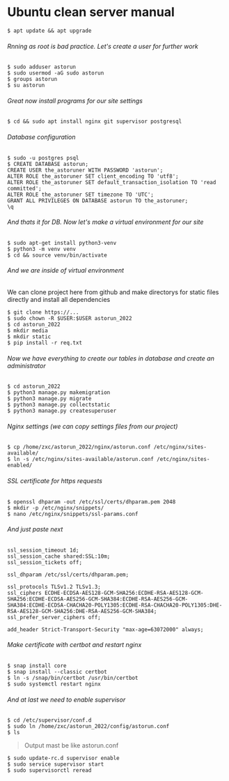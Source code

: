 
# Ubuntu clean server manual

    $ apt update && apt upgrade
 
###### Rnning as root is bad practice. Let's create a user for further work

    $ sudo adduser astorun 
    $ sudo usermod -aG sudo astorun
    $ groups astorun
    $ su astorun
    
###### Great now install programs for our site settings    

    $ cd && sudo apt install nginx git supervisor postgresql
    
###### Database configuration

    $ sudo -u postgres psql
    $ CREATE DATABASE astorun;
    CREATE USER the_astoruner WITH PASSWORD 'astorun';
    ALTER ROLE the_astoruner SET client_encoding TO 'utf8';
    ALTER ROLE the_astoruner SET default_transaction_isolation TO 'read committed';
    ALTER ROLE the_astoruner SET timezone TO 'UTC';
    GRANT ALL PRIVILEGES ON DATABASE astorun TO the_astoruner;
    \q
    
###### And thats it for DB. Now let's make a virtual environment for our site

    $ sudo apt-get install python3-venv
    $ python3 -m venv venv
    $ cd && source venv/bin/activate
    
###### And we are inside of virtual environment
We can clone project here from github and make directorys for static files directly and install all dependencies

    $ git clone https://...
    $ sudo chown -R $USER:$USER astorun_2022
    $ cd astorun_2022
    $ mkdir media
    $ mkdir static
    $ pip install -r req.txt
    
###### Now we have everything to create our tables in database and create an administrator

    $ cd astorun_2022
    $ python3 manage.py makemigration
    $ python3 manage.py migrate
    $ python3 manage.py collectstatic
    $ python3 manage.py createsuperuser
    
###### Nginx settings (we can copy settings files from our project)

    $ cp /home/zxc/astorun_2022/nginx/astorun.conf /etc/nginx/sites-available/
    $ ln -s /etc/nginx/sites-available/astorun.conf /etc/nginx/sites-enabled/
    
###### SSL certificate for https requests

    $ openssl dhparam -out /etc/ssl/certs/dhparam.pem 2048
    $ mkdir -p /etc/nginx/snippets/
    $ nano /etc/nginx/snippets/ssl-params.conf
    
###### And just paste next 

    ssl_session_timeout 1d;
    ssl_session_cache shared:SSL:10m;
    ssl_session_tickets off;

    ssl_dhparam /etc/ssl/certs/dhparam.pem;

    ssl_protocols TLSv1.2 TLSv1.3;
    ssl_ciphers ECDHE-ECDSA-AES128-GCM-SHA256:ECDHE-RSA-AES128-GCM-SHA256:ECDHE-ECDSA-AES256-GCM-SHA384:ECDHE-RSA-AES256-GCM-SHA384:ECDHE-ECDSA-CHACHA20-POLY1305:ECDHE-RSA-CHACHA20-POLY1305:DHE-RSA-AES128-GCM-SHA256:DHE-RSA-AES256-GCM-SHA384;
    ssl_prefer_server_ciphers off;

    add_header Strict-Transport-Security "max-age=63072000" always;
    
###### Make certificate with certbot and restart nginx

    $ snap install core
    $ snap install --classic certbot
    $ ln -s /snap/bin/certbot /usr/bin/certbot
    $ sudo systemctl restart nginx
    
###### And at last we need to enable supervisor

    $ cd /etc/supervisor/conf.d
    $ sudo ln /home/zxc/astorun_2022/config/astorun.conf
    $ ls

>Output mast be like
    astorun.conf
    
    $ sudo update-rc.d supervisor enable
    $ sudo service supervisor start
    $ sudo supervisorctl reread

    



    

